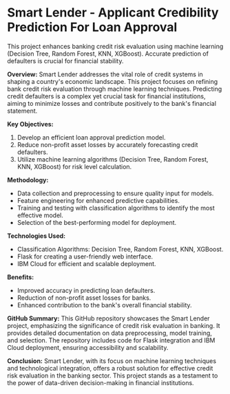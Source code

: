 # Smart Lender - Applicant Credibility Prediction For Loan Approval
  This project enhances banking credit risk evaluation using machine learning (Decision Tree, Random Forest, KNN, XGBoost). Accurate prediction of defaulters is crucial for financial stability.

**Overview:**
Smart Lender addresses the vital role of credit systems in shaping a country's economic landscape. This project focuses on refining bank credit risk evaluation through machine learning techniques. Predicting credit defaulters is a complex yet crucial task for financial institutions, aiming to minimize losses and contribute positively to the bank's financial statement.

**Key Objectives:**
1. Develop an efficient loan approval prediction model.
2. Reduce non-profit asset losses by accurately forecasting credit defaulters.
3. Utilize machine learning algorithms (Decision Tree, Random Forest, KNN, XGBoost) for risk level calculation.

**Methodology:**
- Data collection and preprocessing to ensure quality input for models.
- Feature engineering for enhanced predictive capabilities.
- Training and testing with classification algorithms to identify the most effective model.
- Selection of the best-performing model for deployment.

**Technologies Used:**
- Classification Algorithms: Decision Tree, Random Forest, KNN, XGBoost.
- Flask for creating a user-friendly web interface.
- IBM Cloud for efficient and scalable deployment.

**Benefits:**
- Improved accuracy in predicting loan defaulters.
- Reduction of non-profit asset losses for banks.
- Enhanced contribution to the bank's overall financial stability.

**GitHub Summary:**
This GitHub repository showcases the Smart Lender project, emphasizing the significance of credit risk evaluation in banking. It provides detailed documentation on data preprocessing, model training, and selection. The repository includes code for Flask integration and IBM Cloud deployment, ensuring accessibility and scalability.

**Conclusion:**
Smart Lender, with its focus on machine learning techniques and technological integration, offers a robust solution for effective credit risk evaluation in the banking sector. This project stands as a testament to the power of data-driven decision-making in financial institutions.
